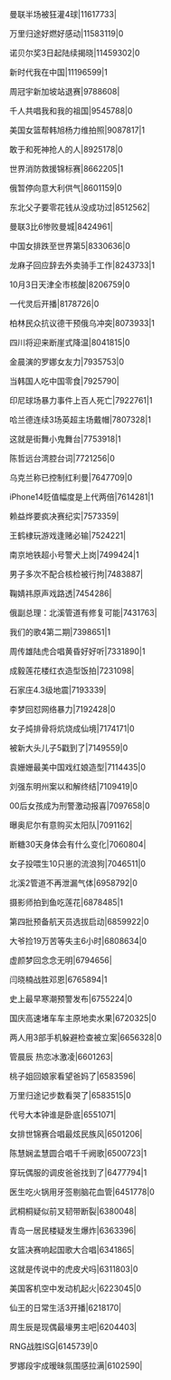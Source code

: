曼联半场被狂灌4球|11617733|

万里归途好燃好感动|11583119|0

诺贝尔奖3日起陆续揭晓|11459302|0

新时代我在中国|11196599|1

周冠宇新加坡站退赛|9788608|

千人共唱我和我的祖国|9545788|0

美国女篮帮韩旭杨力维拍照|9087817|1

敢于和死神抢人的人|8925178|0

世界消防救援锦标赛|8662205|1

俄暂停向意大利供气|8601159|0

东北父子要零花钱从没成功过|8512562|

曼联3比6惨败曼城|8424961|

中国女排跌至世界第5|8330636|0

龙麻子回应辞去外卖骑手工作|8243733|1

10月3日天津全市核酸|8206759|0

一代灵后开播|8178726|0

柏林民众抗议德干预俄乌冲突|8073933|1

四川将迎来断崖式降温|8041815|0

金晨演的罗娜女友力|7935753|0

当韩国人吃中国零食|7925790|

印尼球场暴力事件上百人死亡|7922761|1

哈兰德连续3场英超主场戴帽|7807328|1

这就是街舞小鬼舞台|7753918|1

陈哲远台湾腔台词|7721256|0

乌克兰称已控制红利曼|7647709|0

iPhone14贬值幅度是上代两倍|7614281|1

赖益烨要疯决赛纪实|7573359|

王鹤棣玩游戏逢赌必输|7524221|

南京地铁超小号警犬上岗|7499424|1

男子多次不配合核检被行拘|7483887|

鞠婧祎原声戏路透|7454286|

俄副总理：北溪管道有修复可能|7431763|

我们的歌4第二期|7398651|1

周传雄陆虎合唱黄昏好好听|7331890|1

成毅莲花楼红衣造型饭拍|7231098|

石家庄4.3级地震|7193339|

李梦回怼网络暴力|7192428|0

女子炖排骨将炕烧成仙境|7174171|0

被新大头儿子5戳到了|7149559|0

袁姗姗最美中国戏红娘造型|7114435|0

刘强东明州案以和解终结|7109419|0

00后女孩成为刑警激动报喜|7097658|0

曝奥尼尔有意购买太阳队|7091162|

断糖30天身体会有什么变化|7060804|

女子投喂生10只崽的流浪狗|7046511|0

北溪2管道不再泄漏气体|6958792|0

摄影师拍到鱼吃莲花|6878485|1

第四批预备航天员选拔启动|6859922|0

大爷捡19万苦等失主6小时|6808634|0

虚颜梦回念念无明|6794656|

闫晓楠战胜邓恩|6765894|1

史上最早寒潮预警发布|6755224|0

国庆高速堵车车主原地卖水果|6720325|0

两人用3部手机躲避检查被立案|6656328|0

管晨辰 热恋冰激凌|6601263|

桃子姐回娘家看望爸妈了|6583596|

万里归途记步数看哭了|6583515|0

代号大本钟谁是卧底|6551071|

女排世锦赛合唱最炫民族风|6501206|

陈慧娴孟慧圆合唱千千阙歌|6500723|1

穿玩偶服的调皮爸爸找到了|6477794|1

医生吃火锅用牙签剔脑花血管|6451778|0

武桐桐疑似前叉韧带断裂|6380048|

青岛一居民楼疑发生爆炸|6363396|

女篮决赛响起国歌大合唱|6341865|

这就是传说中的虎皮犬吗|6311803|0

美国客机空中发动机起火|6223045|0

仙王的日常生活3开播|6218170|

周生辰是现偶最壕男主吧|6204403|

RNG战胜ISG|6145739|0

罗娜段宇成暧昧氛围感拉满|6102590|

